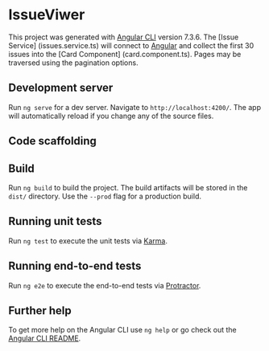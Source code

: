 # IssueViwer

This project was generated with [Angular CLI](https://github.com/angular/angular-cli) version 7.3.6.
The [Issue Service] (issues.service.ts) will connect to [Angular](https://api.github.com/repos/angular/angular/issues) and collect the first 30 issues into the [Card Component] (card.component.ts).
Pages may be traversed using the pagination options.

## Development server

Run `ng serve` for a dev server. Navigate to `http://localhost:4200/`. The app will automatically reload if you change any of the source files.

## Code scaffolding



## Build

Run `ng build` to build the project. The build artifacts will be stored in the `dist/` directory. Use the `--prod` flag for a production build.

## Running unit tests

Run `ng test` to execute the unit tests via [Karma](https://karma-runner.github.io).

## Running end-to-end tests

Run `ng e2e` to execute the end-to-end tests via [Protractor](http://www.protractortest.org/).

## Further help

To get more help on the Angular CLI use `ng help` or go check out the [Angular CLI README](https://github.com/angular/angular-cli/blob/master/README.md).
